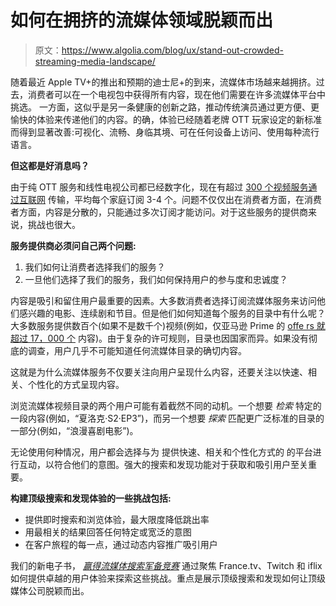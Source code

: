 # 如何在拥挤的流媒体领域脱颖而出

> 原文：<https://www.algolia.com/blog/ux/stand-out-crowded-streaming-media-landscape/>

随着最近 Apple TV+的推出和预期的迪士尼+的到来，流媒体市场越来越拥挤。过去，消费者可以在一个电视包中获得所有内容，现在他们需要在许多流媒体平台中挑选。 一方面，这似乎是另一条健康的创新之路，推动传统演员通过更方便、更愉快的体验来传递他们的内容。的确，体验已经随着老牌 OTT 玩家设定的新标准而得到显著改善:可视化、流畅、身临其境、可在任何设备上访问、使用每种流行语言。

**但这都是好消息吗？**

由于纯 OTT 服务和线性电视公司都已经数字化，现在有超过 [300 个视频服务通过互联网](https://www2.deloitte.com/us/en/insights/industry/technology/digital-media-trends-consumption-habits-survey/summary.html) 传输，平均每个家庭订阅 3-4 个。问题不仅仅出在消费者方面，在消费者方面，内容是分散的，只能通过多次订阅才能访问。对于这些服务的提供商来说，挑战也很大。

**服务提供商必须问自己两个问题:**

1.  我们如何让消费者选择我们的服务？
2.  一旦他们选择了我们的服务，我们如何保持用户的参与度和忠诚度？

内容是吸引和留住用户最重要的因素。大多数消费者选择订阅流媒体服务来访问他们感兴趣的电影、连续剧和节目。但是他们如何知道每个服务的目录中有什么呢？大多数服务提供数百个(如果不是数千个)视频(例如，仅亚马逊 Prime 的 [offe rs 就超过 17，000 个](https://www.digitaltrends.com/home-theater/hulu-vs-amazon-prime-video/) 内容)。由于复杂的许可规则，目录也因国家而异。如果没有彻底的调查，用户几乎不可能知道任何流媒体目录的确切内容。

这就是为什么流媒体服务不仅要关注向用户呈现什么内容，还要关注以快速、相关、个性化的方式呈现内容。

浏览流媒体视频目录的两个用户可能有着截然不同的动机。一个想要 *检索* 特定的一段内容(例如，“夏洛克·S2·EP3”)，而另一个想要 *探索* 匹配更广泛标准的目录的一部分(例如，“浪漫喜剧电影”)。

无论使用何种情况，用户都会选择与为 提供快速、相关和个性化方式的 的平台进行互动，以符合他们的意图。强大的搜索和发现功能对于获取和吸引用户至关重要。

**构建顶级搜索和发现体验的一些挑战包括:**

*   提供即时搜索和浏览体验，最大限度降低跳出率
*   用最相关的结果回答任何特定或宽泛的意图
*   在客户旅程的每一点，通过动态内容推广吸引用户

我们的新电子书， [*赢得流媒体搜索军备竞赛*](https://www.algolia.com/industries-and-solutions/media/) 通过聚焦 France.tv、Twitch 和 iflix 如何提供卓越的用户体验来探索这些挑战。重点是展示顶级搜索和发现如何让顶级媒体公司脱颖而出。